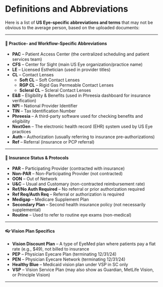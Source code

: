 # Definitions and Abbreviations

Here is a list of **US Eye-specific abbreviations and terms** that may not be obvious to the average person, based on the uploaded documents:

***

#### 🏥 **Practice- and Workflow-Specific Abbreviations**

* **PAC** – Patient Access Center (the centralized scheduling and patient services team)
* **CFS** – Center for Sight (main US Eye organization/practice name)
* **LE** – Licensed Esthetician (used in provider titles)
* **CL** – Contact Lenses
  * **Soft CL** – Soft Contact Lenses
  * **RGP CL** – Rigid Gas Permeable Contact Lenses
  * **Scleral CL** – Scleral Contact Lenses
* **E\&B** – Eligibility & Benefits (used in Phreesia dashboard for insurance verification)
* **NPI** – National Provider Identifier
* **TIN** – Tax Identification Number
* **Phreesia** – A third-party software used for checking benefits and eligibility
* **NextGen** – The electronic health record (EHR) system used by US Eye practices
* **Auth** – Authorization (usually referring to insurance pre-authorizations)
* **Ref** – Referral (insurance or PCP referral)

***

#### 📄 **Insurance Status & Protocols**

* **PAR** – Participating Provider (contracted with insurance)
* **Non-PAR** – Non-Participating Provider (not contracted)
* **OON** – Out of Network
* **U\&C** – Usual and Customary (non-contracted reimbursement rate)
* **Ref/No Auth Required** – No referral or prior authorization required
* **Ref Req/Auth Req** – Referral or authorization is required
* **Medigap** – Medicare Supplement Plan
* **Secondary Plan** – Second health insurance policy (not necessarily supplemental)
* **Routine** – Used to refer to routine eye exams (non-medical)

***

#### 👓 **Vision Plan Specifics**

* **Vision Discount Plan** – A type of EyeMed plan where patients pay a flat rate (e.g., $49), not billed to insurance
* **PEP** – Physician Eyecare Plan (terminating 12/31/24)
* **PEN** – Physician Eyecare Network (terminating 12/31/24)
* **Healthy Blue** – Medicaid vision plan under VSP in SC only
* **VSP** – Vision Service Plan (may also show as Guardian, MetLife Vision, or Principle Vision)

***

&#x20;
